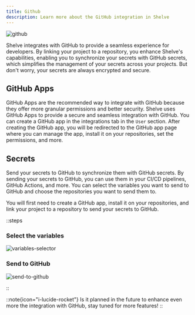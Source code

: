 ```yaml
---
title: Github
description: Learn more about the GitHub integration in Shelve
---
```


![github](/docs/github-apps.png)

Shelve integrates with GitHub to provide a seamless experience for developers. By linking your project to a repository, you enhance Shelve's capabilities, enabling you to synchronize your secrets with GitHub secrets, which simplifies the management of your secrets across your projects. But don't worry, your secrets are always encrypted and secure.

## GitHub Apps

GitHub Apps are the recommended way to integrate with GitHub because they offer more granular permissions and better security. Shelve uses GitHub Apps to provide a secure and seamless integration with GitHub. You can create a GitHub app in the integrations tab in the `User` section. After creating the GitHub app, you will be redirected to the GitHub app page where you can manage the app, install it on your repositories, set the permissions, and more.

## Secrets

Send your secrets to GitHub to synchronize them with GitHub secrets. By sending your secrets to GitHub, you can use them in your CI/CD pipelines, GitHub Actions, and more. You can select the variables you want to send to GitHub and choose the repositories you want to send them to.

You will first need to create a GitHub app, install it on your repositories, and link your project to a repository to send your secrets to GitHub.

::steps

### Select the variables
![variables-selector](/docs/variables-selector.png)

### Send to GitHub
![send-to-github](/docs/send-to-github.png)

::

::note{icon="i-lucide-rocket"}
Is it planned in the future to enhance even more the integration with GitHub, stay tuned for more features!
::
